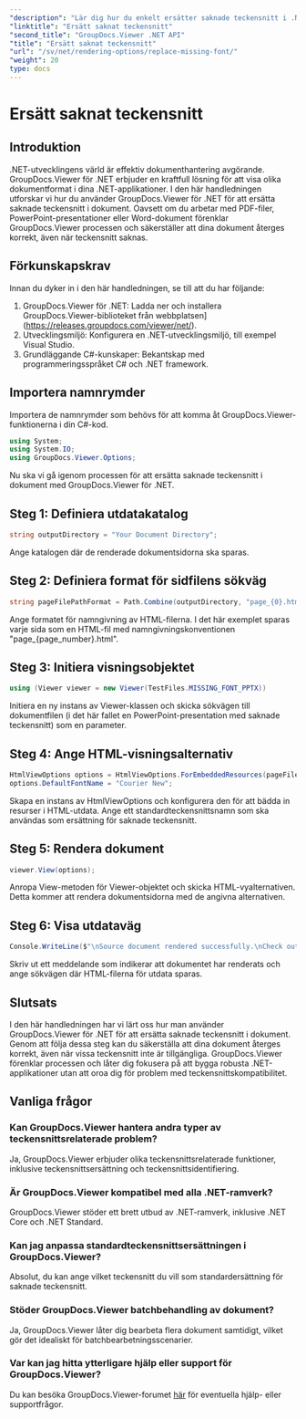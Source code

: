 ```yaml
---
"description": "Lär dig hur du enkelt ersätter saknade teckensnitt i .NET-dokument med GroupDocs.Viewer. Säkerställ korrekt rendering med enkla steg."
"linktitle": "Ersätt saknat teckensnitt"
"second_title": "GroupDocs.Viewer .NET API"
"title": "Ersätt saknat teckensnitt"
"url": "/sv/net/rendering-options/replace-missing-font/"
"weight": 20
type: docs
---
```

# Ersätt saknat teckensnitt

## Introduktion
.NET-utvecklingens värld är effektiv dokumenthantering avgörande. GroupDocs.Viewer för .NET erbjuder en kraftfull lösning för att visa olika dokumentformat i dina .NET-applikationer. I den här handledningen utforskar vi hur du använder GroupDocs.Viewer för .NET för att ersätta saknade teckensnitt i dokument. Oavsett om du arbetar med PDF-filer, PowerPoint-presentationer eller Word-dokument förenklar GroupDocs.Viewer processen och säkerställer att dina dokument återges korrekt, även när teckensnitt saknas.
## Förkunskapskrav
Innan du dyker in i den här handledningen, se till att du har följande:
1. GroupDocs.Viewer för .NET: Ladda ner och installera GroupDocs.Viewer-biblioteket från webbplatsen](https://releases.groupdocs.com/viewer/net/).
2. Utvecklingsmiljö: Konfigurera en .NET-utvecklingsmiljö, till exempel Visual Studio.
3. Grundläggande C#-kunskaper: Bekantskap med programmeringsspråket C# och .NET framework.

## Importera namnrymder
Importera de namnrymder som behövs för att komma åt GroupDocs.Viewer-funktionerna i din C#-kod.

```csharp
using System;
using System.IO;
using GroupDocs.Viewer.Options;
```

Nu ska vi gå igenom processen för att ersätta saknade teckensnitt i dokument med GroupDocs.Viewer för .NET.
## Steg 1: Definiera utdatakatalog
```csharp
string outputDirectory = "Your Document Directory";
```
Ange katalogen där de renderade dokumentsidorna ska sparas.
## Steg 2: Definiera format för sidfilens sökväg
```csharp
string pageFilePathFormat = Path.Combine(outputDirectory, "page_{0}.html");
```
Ange formatet för namngivning av HTML-filerna. I det här exemplet sparas varje sida som en HTML-fil med namngivningskonventionen "page_{page_number}.html".
## Steg 3: Initiera visningsobjektet
```csharp
using (Viewer viewer = new Viewer(TestFiles.MISSING_FONT_PPTX))
```
Initiera en ny instans av Viewer-klassen och skicka sökvägen till dokumentfilen (i det här fallet en PowerPoint-presentation med saknade teckensnitt) som en parameter.
## Steg 4: Ange HTML-visningsalternativ
```csharp
HtmlViewOptions options = HtmlViewOptions.ForEmbeddedResources(pageFilePathFormat);
options.DefaultFontName = "Courier New";
```
Skapa en instans av HtmlViewOptions och konfigurera den för att bädda in resurser i HTML-utdata. Ange ett standardteckensnittsnamn som ska användas som ersättning för saknade teckensnitt.
## Steg 5: Rendera dokument
```csharp
viewer.View(options);
```
Anropa View-metoden för Viewer-objektet och skicka HTML-vyalternativen. Detta kommer att rendera dokumentsidorna med de angivna alternativen.
## Steg 6: Visa utdataväg
```csharp
Console.WriteLine($"\nSource document rendered successfully.\nCheck output in {outputDirectory}.");
```
Skriv ut ett meddelande som indikerar att dokumentet har renderats och ange sökvägen där HTML-filerna för utdata sparas.

## Slutsats
I den här handledningen har vi lärt oss hur man använder GroupDocs.Viewer för .NET för att ersätta saknade teckensnitt i dokument. Genom att följa dessa steg kan du säkerställa att dina dokument återges korrekt, även när vissa teckensnitt inte är tillgängliga. GroupDocs.Viewer förenklar processen och låter dig fokusera på att bygga robusta .NET-applikationer utan att oroa dig för problem med teckensnittskompatibilitet.
## Vanliga frågor
### Kan GroupDocs.Viewer hantera andra typer av teckensnittsrelaterade problem?
Ja, GroupDocs.Viewer erbjuder olika teckensnittsrelaterade funktioner, inklusive teckensnittsersättning och teckensnittsidentifiering.
### Är GroupDocs.Viewer kompatibel med alla .NET-ramverk?
GroupDocs.Viewer stöder ett brett utbud av .NET-ramverk, inklusive .NET Core och .NET Standard.
### Kan jag anpassa standardteckensnittsersättningen i GroupDocs.Viewer?
Absolut, du kan ange vilket teckensnitt du vill som standardersättning för saknade teckensnitt.
### Stöder GroupDocs.Viewer batchbehandling av dokument?
Ja, GroupDocs.Viewer låter dig bearbeta flera dokument samtidigt, vilket gör det idealiskt för batchbearbetningsscenarier.
### Var kan jag hitta ytterligare hjälp eller support för GroupDocs.Viewer?
Du kan besöka GroupDocs.Viewer-forumet [här](https://forum.groupdocs.com/c/viewer/9) för eventuella hjälp- eller supportfrågor.